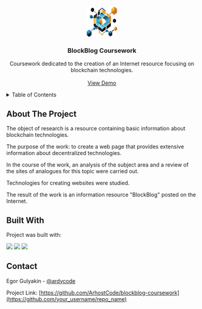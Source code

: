 <br />
<div align="center">
  <a href="https://github.com/othneildrew/Best-README-Template">
    <img src="img/icon.svg" alt="Logo" width="80" height="80">
  </a>

<h3 align="center">BlockBlog Coursework</h3>

  <p align="center">
    Сoursework dedicated to the creation of an Internet resource focusing on blockchain technologies.
    <br/>
    <br/>
    <a href="https://arhostcode.github.io/blockblog-coursework/">View Demo</a>
    </p>
</div>



<!-- TABLE OF CONTENTS -->
<details>
  <summary>Table of Contents</summary>
  <ol>
    <li>
      <a href="#about-the-project">About The Project</a>
    </li>
    <li>
        <a href="#built-with">Built With</a>
    </li>
  </ol>
</details>



<!-- ABOUT THE PROJECT -->

## About The Project

The object of research is a resource containing basic information about blockchain technologies.

The purpose of the work: to create a web page that provides extensive information about decentralized technologies.

In the course of the work, an analysis of the subject area and a review of the sites of analogues for this topic were
carried out.

Technologies for creating websites were studied.

The result of the work is an information resource "BlockBlog" posted on the Internet.

## Built With

Project was built with:

![](https://img.shields.io/badge/HTML5-EEEEEE?style=for-the-badge&logo=HTML5&logoColor=FF0000)
![](https://img.shields.io/badge/JavaScript-EEEEEE?style=for-the-badge&logo=JavaScript&logoColor=FF0000)
![](https://img.shields.io/badge/CSS3-EEEEEE?style=for-the-badge&logo=css3&logoColor=FF0000)

<!-- CONTACT -->

## Contact

Egor Gulyakin - [@ardycode](https://m.vk.com/ardycode)

Project Link: [https://github.com/ArhostCode/blockblog-coursework](https://github.com/your_username/repo_name)